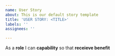 ```yaml
---
name: User Story
about: This is our default story template
title: 'USER STORY: <TITLE>'
labels: ''
assignees: ''

---
```


As a **role** I can **capability** so that **receieve benefit**

